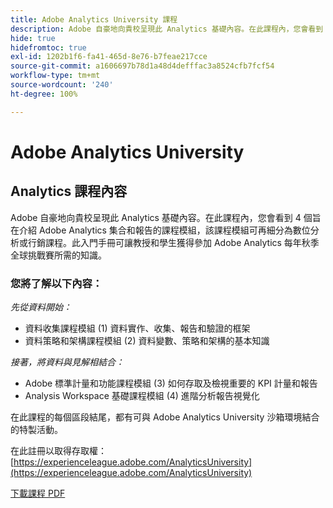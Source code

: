 ```yaml
---
title: Adobe Analytics University 課程
description: Adobe 自豪地向貴校呈現此 Analytics 基礎內容。在此課程內，您會看到 4 個旨在介紹 Adobe Analytics 集合和報告的課程模組，該課程模組可再細分為數位分析或行銷課程。此入門手冊可讓教授和學生獲得參加 Adobe Analytics 每年秋季全球挑戰賽所需的知識。
hide: true
hidefromtoc: true
exl-id: 1202b1f6-fa41-465d-8e76-b7feae217cce
source-git-commit: a1606697b78d1a48d4defffac3a8524cfb7fcf54
workflow-type: tm+mt
source-wordcount: '240'
ht-degree: 100%

---
```


# Adobe Analytics University

## Analytics 課程內容

Adobe 自豪地向貴校呈現此 Analytics 基礎內容。在此課程內，您會看到 4 個旨在介紹 Adobe Analytics 集合和報告的課程模組，該課程模組可再細分為數位分析或行銷課程。此入門手冊可讓教授和學生獲得參加 Adobe Analytics 每年秋季全球挑戰賽所需的知識。

### 您將了解以下內容：

*先從資料開始：*

* 資料收集課程模組 (1) 資料實作、收集、報告和驗證的框架
* 資料策略和架構課程模組 (2) 資料變數、策略和架構的基本知識

*接著，將資料與見解相結合：*

* Adobe 標準計量和功能課程模組 (3) 如何存取及檢視重要的 KPI 計量和報告
* Analysis Workspace 基礎課程模組 (4) 進階分析報告視覺化

在此課程的每個區段結尾，都有可與 Adobe Analytics University 沙箱環境結合的特製活動。

在此註冊以取得存取權：[https://experienceleague.adobe.com/AnalyticsUniversity](https://experienceleague.adobe.com/AnalyticsUniversity)


[下載課程 PDF](assets/Adobe-Analytics-Curriculum_2021.pdf)
